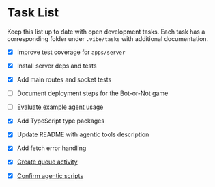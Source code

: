 # Task List

Keep this list up to date with open development tasks. Each task has a
corresponding folder under `.vibe/tasks` with additional documentation.

- [x] Improve test coverage for `apps/server`
- [x] Install server deps and tests
- [x] Add main routes and socket tests
- [ ] Document deployment steps for the Bot-or-Not game
- [ ] [Evaluate example agent usage](tasks/evaluate-example-agent)
- [x] Add TypeScript type packages
- [x] Update README with agentic tools description
- [x] Add fetch error handling
- [x] [Create queue activity](tasks/create-queue-activity)
- [x] [Confirm agentic scripts](tasks/confirm-agentic-scripts)

